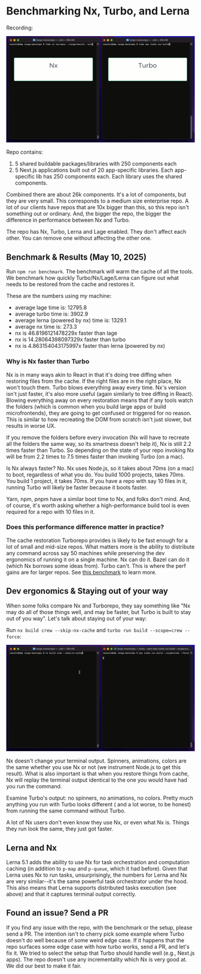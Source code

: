 # Benchmarking Nx, Turbo, and Lerna

Recording:

![nx-turbo-recording](./readme-assets/turbo-nx-perf.gif)

Repo contains:

1. 5 shared buildable packages/libraries with 250 components each
2. 5 Next.js applications built out of 20 app-specific libraries. Each app-specific lib has 250 components each. Each
   library uses the shared components.

Combined there are about 26k components. It's a lot of components, but they are very small. This corresponds to a medium
size enterprise repo. A lot of our clients have repos that are 10x bigger than this, so this repo isn't something out or
ordinary. And, the bigger the repo, the bigger the difference in performance between Nx and Turbo.

The repo has Nx, Turbo, Lerna and Lage enabled. They don't affect each other. You can remove one without affecting the
other one.

## Benchmark & Results (May 10, 2025)

Run `npm run benchmark`. The benchmark will warm the cache of all the tools. We benchmark how quickly
Turbo/Nx/Lage/Lerna can figure out what needs to be restored from the cache and restores it.

These are the numbers using my machine:

* average lage time is: 12795.8
* average turbo time is: 3902.9
* average lerna (powered by nx) time is: 1329.1
* average nx time is: 273.3
* nx is 46.8196121478229x faster than lage
* nx is 14.28064398097329x faster than turbo
* nx is 4.863154043175997x faster than lerna (powered by nx)

### Why is Nx faster than Turbo

Nx is in many ways akin to React in that it's doing tree diffing when restoring files from the cache. If the right files
are in the right place, Nx won't touch them. Turbo blows everything away every time. Nx's version isn't just faster,
it's also more useful (again similarly to tree diffing in React). Blowing everything away on every restoration means
that if any tools watch the folders (which is common when you build large apps or build microfrontends), they are going
to get confused or triggered for no reason. This is similar to how recreating the DOM from scratch isn't just slower,
but results in worse UX.

If you remove the folders before every invocation (Nx will have to recreate all the folders the same way, so its
smartness doesn't help it), Nx is still 2.2 times faster than Turbo. So depending on the state of your repo invoking Nx
will be from 2.2 times to 7.5 times faster than invoking Turbo (on a mac).

Is Nx always faster? No. Nx uses Node.js, so it takes about 70ms (on a mac) to boot, regardless of what you do. You
build 1000 projects, takes 70ms. You build 1 project, it takes 70ms. If you have a repo with say 10 files in it, running
Turbo will likely be faster because it boots faster.

Yarn, npm, pnpm have a similar boot time to Nx, and folks don't mind. And, of course, it's worth asking whether a
high-performance build tool is even required for a repo with 10 files in it.

### Does this performance difference matter in practice?

The cache restoration Turborepo provides is likely to be fast enough for a lot of small and mid-size repos.
What matters more is the ability to distribute any command across say 50 machines while
preserving the dev ergonomics of running it on a single machine. Nx can do it. Bazel can do it (which Nx
borrows some
ideas from). Turbo can't. This is where the perf gains are for larger repos.
See [this benchmark](https://github.com/vsavkin/interstellar) to learn more.

## Dev ergonomics & Staying out of your way

When some folks compare Nx and Turborepo, they say something like "Nx may do all of those things well, and may be
faster, but Turbo is built to stay out of you way". Let's talk about staying out of your way:

Run `nx build crew --skip-nx-cache` and `turbo run build --scope=crew --force`:

![terminal outputs](./readme-assets/turbo-nx-terminal.gif)

Nx doesn't change your terminal output. Spinners, animations, colors are the same whether you use Nx or not (we
instrument Node.js to get this result). What is also important is that when you restore things from cache, Nx will
replay the terminal output identical to the one you would have had you run the command.

Examine Turbo's output: no spinners, no animations, no colors. Pretty much anything you run with Turbo looks different (
and a lot worse, to be honest) from running the same command without Turbo.

A lot of Nx users don't even know they use Nx, or even what Nx is. Things they run look the same, they just got faster.

## Lerna and Nx

Lerna 5.1 adds the ability to use Nx for task orchestration and computation caching (in addition to `p-map` and `p-queue`, which it had before).
Given that Lerna uses Nx to run tasks, unsurprisingly, the numbers for
Lerna and Nx are very similar--it's the same powerful task orchestrator under the hood. This also means that Lerna supports
distributed tasks execution (see above) and that it captures terminal output correctly.

## Found an issue? Send a PR

If you find any issue with the repo, with the benchmark or the setup, please send a PR. The intention isn't to cherry
pick some example where Turbo doesn't do well because of some weird edge case. If it happens that the repo surfaces some
edge case with how turbo works, send a PR, and let's fix it. We tried to select the setup that Turbo should handle
well (e.g., Next.js apps). The repo doesn't use any incrementality which Nx is very good at. We did our best to make it
fair.
